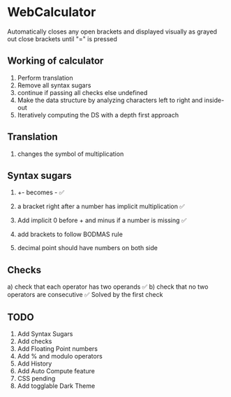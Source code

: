 # WebCalculator
Automatically closes any open brackets and displayed visually as grayed out close brackets until "=" is pressed

## Working of calculator
1) Perform translation
1) Remove all syntax sugars
1) continue if passing all checks else undefined
1) Make the data structure by analyzing characters left to right and inside-out
1) Iteratively computing the DS with a depth first approach

## Translation
1) changes the symbol of multiplication 

## Syntax sugars
1) +- becomes - ✅
1) a bracket right after a number has implicit multiplication ✅
1) Add implicit 0 before + and minus if a number is missing ✅
1) add brackets to follow BODMAS rule

1) decimal point should have numbers on both side

## Checks
a) check that each operator has two operands ✅
b) check that no two operators are consecutive ✅ Solved by the first check

## TODO
1) Add Syntax Sugars
1) Add checks
1) Add Floating Point numbers
1) Add % and modulo operators
1) Add History
1) Add Auto Compute feature
1) CSS pending
1) Add togglable Dark Theme